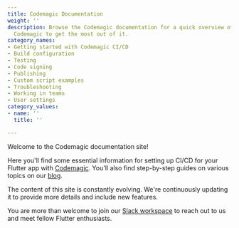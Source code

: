 ```yaml
---
title: Codemagic Documentation
weight: ''
description: Browse the Codemagic documentation for a quick overview of how to configure
  Codemagic to get the most out of it.
category_names:
- Getting started with Codemagic CI/CD
- Build configuration
- Testing
- Code signing
- Publishing
- Custom script examples
- Troubleshooting
- Working in teams
- User settings
category_values:
- name: ''
  title: ''

---
```

Welcome to the Codemagic documentation site!

Here you'll find some essential information for setting up CI/CD for your Flutter app with [Codemagic](https://codemagic.io/). You'll also find step-by-step guides on various topics on our [blog](https://blog.codemagic.io/categories/tutorials/ "Codemagic blog - Tutorials").

The content of this site is constantly evolving. We're continuously updating it to provide more details and include new features. 

You are more than welcome to join our [Slack workspace](https://join.slack.com/t/flutterci/shared_invite/enQtNDcwODIzMjM4MzI2LWJhNWRkMjZlMjk1YzgzNGUwZjQ5NmUxYTI3YjQzODdlMGU1Nzg5OWQ3NGM3NDdhNGIyNjY1YTUzZTgyNTJkMTc "Slack community for CI/CD and Flutter") to reach out to us and meet fellow Flutter enthusiasts.